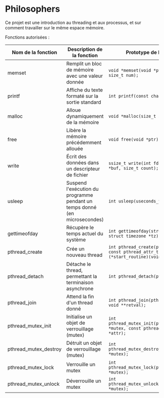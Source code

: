 # Philosophers
Ce projet est une introduction au threading et aux processus, et sur comment travailler sur le même espace mémoire.

Fonctions autorisées : 

| Nom de la fonction   | Description de la fonction                          | Prototype de la fonction                                      | Bibliothèque           |
|----------------------|----------------------------------------------------|---------------------------------------------------------------|------------------------|
| memset               | Remplit un bloc de mémoire avec une valeur donnée  | `void *memset(void *ptr, int value, size_t num);`             | string.h               |
| printf               | Affiche du texte formaté sur la sortie standard    | `int printf(const char *format, ...);`                       | stdio.h                |
| malloc               | Alloue dynamiquement de la mémoire                 | `void *malloc(size_t size);`                                 | stdlib.h               |
| free                 | Libère la mémoire précédemment allouée            | `void free(void *ptr);`                                      | stdlib.h               |
| write                | Écrit des données dans un descripteur de fichier   | `ssize_t write(int fd, const void *buf, size_t count);`      | unistd.h               |
| usleep               | Suspend l'exécution du programme pendant un temps donné (en microsecondes) | `int usleep(useconds_t microseconds);`               | unistd.h |
| gettimeofday        | Récupère le temps actuel du système                | `int gettimeofday(struct timeval *tv, struct timezone *tz);` | sys/time.h             |
| pthread_create       | Crée un nouveau thread                              | `int pthread_create(pthread_t *thread, const pthread_attr_t *attr, void *(*start_routine)(void *), void *arg);` | pthread.h  |
| pthread_detach       | Détache le thread, permettant la terminaison asynchrone | `int pthread_detach(pthread_t thread);`                      | pthread.h              |
| pthread_join         | Attend la fin d'un thread donné                    | `int pthread_join(pthread_t thread, void **retval);`         | pthread.h              |
| pthread_mutex_init   | Initialise un objet de verrouillage (mutex)        | `int pthread_mutex_init(pthread_mutex_t *mutex, const pthread_mutexattr_t *attr);` | pthread.h  |
| pthread_mutex_destroy| Détruit un objet de verrouillage (mutex)           | `int pthread_mutex_destroy(pthread_mutex_t *mutex);`         | pthread.h              |
| pthread_mutex_lock   | Verrouille un mutex                                 | `int pthread_mutex_lock(pthread_mutex_t *mutex);`            | pthread.h              |
| pthread_mutex_unlock | Déverrouille un mutex                               | `int pthread_mutex_unlock(pthread_mutex_t *mutex);`          | pthread.h              |


